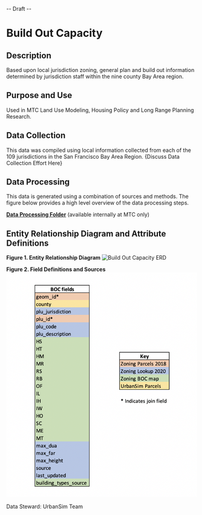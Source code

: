 -- Draft --

# Build Out Capacity 

## Description
Based upon local jurisdiction zoning, general plan and build out information determined by jurisdiction staff within the nine county Bay Area region.  

## Purpose and Use  
Used in MTC Land Use Modeling, Housing Policy and Long Range Planning Research.

## Data Collection
This data was compiled using local information collected from each of the 109 jurisdictions in the San Francisco Bay Area Region.  {Discuss Data Collection Effort Here}

## Data Processing
This data is generated using a combination of sources and methods. The figure below provides a high level overview of the data processing steps.  

[**Data Processing Folder**](https://mtcdrive.app.box.com/folder/107214858288) (available internally at MTC only)

## Entity Relationship Diagram and Attribute Definitions  

**Figure 1. Entity Relationship Diagram**
![Build Out Capacity ERD](https://www.lucidchart.com/publicSegments/view/86249de6-770b-46d8-904b-19e35fb6ac13/image.png)

**Figure 2. Field Definitions and Sources**
![Build Out Capacity Field Definitions](files/BOC_subset_fields.png)
 

Data Steward: UrbanSim Team  

